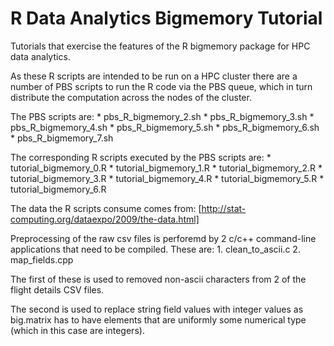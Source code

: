 # R Data Analytics Bigmemory Tutorial
Tutorials that exercise the features of the R bigmemory package for HPC data analytics.

As these R scripts are intended to be run on a HPC cluster there are a number of PBS
scripts to run the R code via the PBS queue, which in turn distribute the computation 
across the nodes of the cluster.

The PBS scripts are:
    * pbs_R_bigmemory_2.sh
    * pbs_R_bigmemory_3.sh
    * pbs_R_bigmemory_4.sh
    * pbs_R_bigmemory_5.sh
    * pbs_R_bigmemory_6.sh
    * pbs_R_bigmemory_7.sh

The corresponding R scripts executed by the PBS scripts are: 
    * tutorial_bigmemory_0.R
    * tutorial_bigmemory_1.R
    * tutorial_bigmemory_2.R
    * tutorial_bigmemory_3.R
    * tutorial_bigmemory_4.R
    * tutorial_bigmemory_5.R
    * tutorial_bigmemory_6.R

The data the R scripts consume comes from:
    [http://stat-computing.org/dataexpo/2009/the-data.html]

Preprocessing of the raw csv files is perforemd by 2 c/c++ 
command-line applications that need to be compiled.
These are:
    1. clean_to_ascii.c
    2. map_fields.cpp

The first of these is used to removed non-ascii characters from 2 of the 
flight details CSV files.

The second is used to replace string field values with integer values
as big.matrix has to have elements that are uniformly some numerical
type (which in this case are integers).